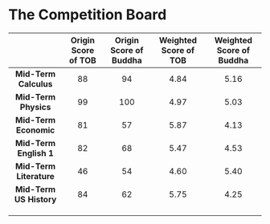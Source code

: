 # The Competition Board

<style type="text/css"> 
@import url('https://fonts.font.im/css?family=Open+Sans');
html {
    font-family: -apple-system, BlinkMacSystemFont, "Open Sans", "Segoe UI", Helvetica, Arial, sans-serif, "Apple Color Emoji", "Segoe UI Emoji", "Segoe UI Symbol" 
}
.markdown-body {
    font-family: -apple-system, BlinkMacSystemFont, "Open Sans", "Segoe UI", Helvetica, Arial, sans-serif, "Apple Color Emoji", "Segoe UI Emoji", "Segoe UI Symbol" 
}
    tobwin{
        color: #f44336;
        font-weight: bolder
    }
    buddhawin{
        color: #3F51B5;
        font-weight: bolder
    }
</style>

|                         | Origin Score of TOB |   Origin Score of Buddha    | Weighted Score of TOB | Weighted Score of Buddha |
| :---------------------: | :-----------------: | :-------------------------: | :-------------------: | :----------------------: |
|  **Mid-Term Calculus**  |         88          | <a class="buddhawin">94</a> |         4.84          |           5.16           |
|  **Mid-Term Physics**   |         99          |             100             |         4.97          |           5.03           |
|  **Mid-Term Economic**  |         81          |             57              |         5.87          |           4.13           |
| **Mid-Term English 1**  |         82          |             68              |         5.47          |           4.53           |
| **Mid-Term Literature** |         46          |             54              |         4.60          |           5.40           |
| **Mid-Term US History** |         84          |             62              |         5.75          |           4.25           |
|                         |                     |                             |                       |                          |
|                         |                     |                             |                       |                          |
|                         |                     |                             |                       |                          |

